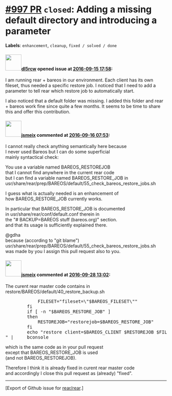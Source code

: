 [\#997 PR](https://github.com/rear/rear/pull/997) `closed`: Adding a missing default directory and introducing a parameter
==========================================================================================================================

**Labels**: `enhancement`, `cleanup`, `fixed / solved / done`

#### <img src="https://avatars.githubusercontent.com/u/4746362?u=8829b07f64f5594a88f690fcd7e873752d37aa88&v=4" width="50">[dl5rcw](https://github.com/dl5rcw) opened issue at [2016-09-15 17:58](https://github.com/rear/rear/pull/997):

I am running rear + bareos in our environment. Each client has its own
fileset, thus needed a specific restore job. I noticed that I need to
add a parameter to tell rear which restore job to automatically start.

I also noticed that a default folder was missing. I added this folder
and rear + bareos work fine since quite a few months. It seems to be
time to share this and offer this contribution.

#### <img src="https://avatars.githubusercontent.com/u/1788608?u=925fc54e2ce01551392622446ece427f51e2f0ce&v=4" width="50">[jsmeix](https://github.com/jsmeix) commented at [2016-09-16 07:53](https://github.com/rear/rear/pull/997#issuecomment-247540220):

I cannot really check anything semantically here because  
I never used Bareos but I can do some superficial  
mainly syntactical check:

You use a variable named BAREOS\_RESTOREJOB  
that I cannot find anywhere in the current rear code  
but I can find a variable named BAREOS\_RESTORE\_JOB in  
usr/share/rear/prep/BAREOS/default/55\_check\_bareos\_restore\_jobs.sh

I guess what is actually needed is an enhancement of  
how BAREOS\_RESTORE\_JOB currently works.

In particular that BAREOS\_RESTORE\_JOB is documented  
in usr/share/rear/conf/default.conf therein in  
the "\# BACKUP=BAREOS stuff (bareos.org)" section.  
and that its usage is sufficiently explained there.

@gdha  
because (according to "git blame")  
usr/share/rear/prep/BAREOS/default/55\_check\_bareos\_restore\_jobs.sh  
was made by you I assign this pull request also to you.

#### <img src="https://avatars.githubusercontent.com/u/1788608?u=925fc54e2ce01551392622446ece427f51e2f0ce&v=4" width="50">[jsmeix](https://github.com/jsmeix) commented at [2016-09-28 13:02](https://github.com/rear/rear/pull/997#issuecomment-250159963):

The curent rear master code contains in  
restore/BAREOS/default/40\_restore\_backup.sh

<pre>
            FILESET="fileset=\"$BAREOS_FILESET\""
        fi
        if [ -n "$BAREOS_RESTORE_JOB" ]
        then
            RESTOREJOB="restorejob=$BAREOS_RESTORE_JOB"
        fi
        echo "restore client=$BAREOS_CLIENT $RESTOREJOB $FILESET where=$TARGET_FS_ROOT select all done
" |     bconsole
</pre>

which is the same code as in your pull request  
except that BAREOS\_RESTORE\_JOB is used  
(and not BAREOS\_RESTOREJOB).

Therefore I think it is already fixed in curent rear master code  
and accordingly I close this pull request as (already) "fixed".

------------------------------------------------------------------------

\[Export of Github issue for
[rear/rear](https://github.com/rear/rear).\]
